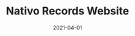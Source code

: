 ---
date: '2021-04-01'
title: 'Nativo Records Website'
external: 'https://nativorecordscr.netlify.app/#/'
tech:
  - Angular
company: ''
showInProjects: false
---